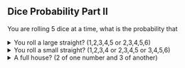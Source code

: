 ## Dice Probability Part II
You are rolling $5$ dice at a time, what is the probability that
<details>
  <summary>You roll a large straight? (1,2,3,4,5 or 2,3,4,5,6)</summary>
</details>

<details>
  <summary>You roll a small straight? (1,2,3,4 or 2,3,4,5 or 3,4,5,6)</summary>
</details>

<details>
  <summary>A full house? (2 of one number and 3 of another)</summary>
</details>
